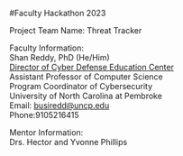#Faculty Hackathon 2023

Project Team Name: Threat Tracker

Faculty Information:<br>
Shan Reddy, PhD (He/Him)<br>
[Director of Cyber Defense Education Center](https://www.uncp.edu/departments/mathematics-and-computer-science/uncp-cyber-defense-education-center)<br>
Assistant Professor of Computer Science<br>
Program Coordinator of Cybersecurity<br>
University of North Carolina at Pembroke<br>
Email: busiredd@uncp.edu<br>
Phone:9105216415<br>

Mentor Information:<br>
Drs. Hector and Yvonne Phillips




